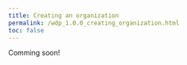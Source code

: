 ```yaml
---
title: Creating an organization
permalink: /wdp_1.0.0_creating_organization.html
toc: false
---
```


Comming soon!

